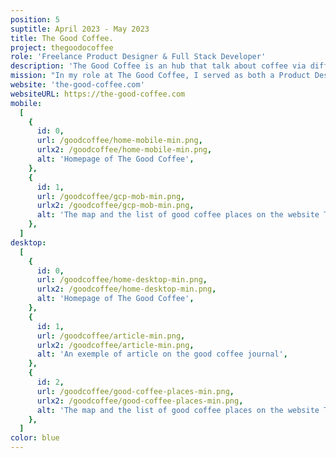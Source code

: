```yaml
---
position: 5
suptitle: April 2023 - May 2023
title: The Good Coffee.
project: thegoodocoffee
role: 'Freelance Product Designer & Full Stack Developer'
description: 'The Good Coffee is an hub that talk about coffee via different activities: a city guide, a map and a podcast'
mission: "In my role at The Good Coffee, I served as both a Product Designer and Full Stack Developer. I was instrumental in shaping the website's style, brand identity, and technology selection for the city coffee guide, blog, and podcast. As a Product Designer, I created visually appealing and user-friendly interfaces that captured the brand's essence. Simultaneously, as a Full Stack Developer, I implemented the chosen technologies, ensuring smooth functionality and an optimal user experience. This opportunity allowed me to combine my passion for design and development, immersing myself in the vibrant coffee culture."
website: 'the-good-coffee.com'
websiteURL: https://the-good-coffee.com
mobile:
  [
    {
      id: 0,
      url: /goodcoffee/home-mobile-min.png,
      urlx2: /goodcoffee/home-mobile-min.png,
      alt: 'Homepage of The Good Coffee',
    },
    {
      id: 1,
      url: /goodcoffee/gcp-mob-min.png,
      urlx2: /goodcoffee/gcp-mob-min.png,
      alt: 'The map and the list of good coffee places on the website The Good Coffee Places',
    },
  ]
desktop:
  [
    {
      id: 0,
      url: /goodcoffee/home-desktop-min.png,
      urlx2: /goodcoffee/home-desktop-min.png,
      alt: 'Homepage of The Good Coffee',
    },
    {
      id: 1,
      url: /goodcoffee/article-min.png,
      urlx2: /goodcoffee/article-min.png,
      alt: 'An exemple of article on the good coffee journal',
    },
    {
      id: 2,
      url: /goodcoffee/good-coffee-places-min.png,
      urlx2: /goodcoffee/good-coffee-places-min.png,
      alt: 'The map and the list of good coffee places on the website The Good Coffee Places',
    },
  ]
color: blue
---
```

